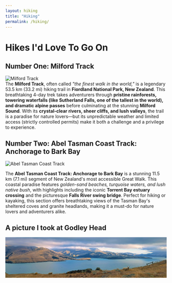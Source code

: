 ```yaml
---
layout: hiking
title: "Hiking"
permalink: /hiking/
---
```


# Hikes I'd Love To Go On

## Number One: Milford Track

<div class="hike-content">
  <div class="hike-image">
    <img src="https://www.ultimatehikes.co.nz/media/90343/boatshed-bridge.jpg?center=0.56950672645739908,0.57784431137724546&width=1800" alt="Milford Track">
  </div>
  <div class="description">
    The <strong>Milford Track</strong>, often called <em>"the finest walk in the world,"</em> is a legendary 53.5 km (33.2 mi) hiking trail in <strong>Fiordland National Park, New Zealand</strong>. This breathtaking 4-day trek takes adventurers through <strong>pristine rainforests, towering waterfalls (like Sutherland Falls, one of the tallest in the world), and dramatic alpine passes</strong> before culminating at the stunning <strong>Milford Sound</strong>. With its <strong>crystal-clear rivers, sheer cliffs, and lush valleys</strong>, the trail is a paradise for nature lovers—but its unpredictable weather and limited access (strictly controlled permits) make it both a challenge and a privilege to experience.
  </div>
</div>

## Number Two: Abel Tasman Coast Track: Anchorage to Bark Bay

<div class="hike-content">
  <div class="hike-image">
    <img src="https://encrypted-tbn0.gstatic.com/images?q=tbn:ANd9GcRxlNKmDDQXubC5orTy_GSN_DUZDwQN6JyoJPp3BmPtA3wWuaM39gIunwY&s=10" alt="Abel Tasman Coast Track">
  </div>
  <div class="description">
    <p>The <strong>Abel Tasman Coast Track: Anchorage to Bark Bay</strong> is a stunning 11.5 km (7.1 mi) segment of New Zealand's most accessible Great Walk. This coastal paradise features <em>golden-sand beaches, turquoise waters, and lush native bush</em>, with highlights including the iconic <strong>Torrent Bay estuary crossing</strong> and the picturesque <strong>Falls River swing bridge</strong>. Perfect for hiking or kayaking, this section offers breathtaking views of the Tasman Bay's sheltered coves and granite headlands, making it a must-do for nature lovers and adventurers alike.</p>
  </div>
</div>

## A picture I took at Godley Head

<div class="wide-image-container">
  <img class="wide-image" src="/assets/images/godley.jpg" alt="Godley panoramic view">
</div>

<br>

<br>

<br>

<br>

<br>

<br>

<br>

<br>

<br>

<br>

<br>

<br>

<br>

<br>

<br>

<br>
